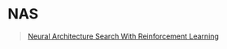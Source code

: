 # NAS

> [Neural Architecture Search With Reinforcement Learning](https://arxiv.org/pdf/1611.01578.pdf)


